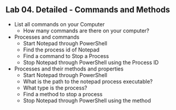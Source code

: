 ## Lab 04. Detailed - Commands and Methods

- List all commands on your Computer
    - How many commands are there on your computer?
- Processes and commands
    - Start Notepad through PowerShell
    - Find the process id of Notepad
    - Find a command to Stop a Process
    - Stop Notepad through PowerShell using the Process ID
- Processes and their methods and properties
    - Start Notepad through PowerShell
    - What is the path to the notepad process executable?
    - What type is the process?
    - Find a method to stop a process
    - Stop Notepad through PowerShell using the method